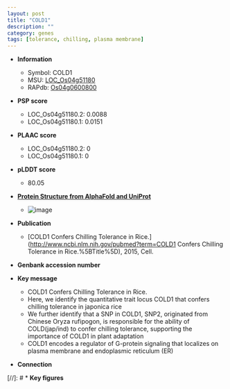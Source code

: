 ```yaml
---
layout: post
title: "COLD1"
description: ""
category: genes
tags: [tolerance, chilling, plasma membrane]
---
```


* **Information**  
    + Symbol: COLD1  
    + MSU: [LOC_Os04g51180](http://rice.plantbiology.msu.edu/cgi-bin/ORF_infopage.cgi?orf=LOC_Os04g51180)  
    + RAPdb: [Os04g0600800](http://rapdb.dna.affrc.go.jp/viewer/gbrowse_details/irgsp1?name=Os04g0600800)  

* **PSP score**  
    + LOC_Os04g51180.2: 0.0088 
    + LOC_Os04g51180.1: 0.0151 

* **PLAAC score**  
    + LOC_Os04g51180.2: 0 
    + LOC_Os04g51180.1: 0 

* **pLDDT score**
    + 80.05

* **[Protein Structure from AlphaFold and UniProt](https://www.uniprot.org/uniprotkb/Q7X7S8/entry#structure)**
    + ![image](https://ricepsp.github.io/images/Q7/AF-Q7X7S8-F1.png)

* **Publication**  
    + [COLD1 Confers Chilling Tolerance in Rice.](http://www.ncbi.nlm.nih.gov/pubmed?term=COLD1 Confers Chilling Tolerance in Rice.%5BTitle%5D), 2015, Cell.

* **Genbank accession number**  

* **Key message**  
    + COLD1 Confers Chilling Tolerance in Rice.
    + Here, we identify the quantitative trait locus COLD1 that confers chilling tolerance in japonica rice
    + We further identify that a SNP in COLD1, SNP2, originated from Chinese Oryza rufipogon, is responsible for the ability of COLD(jap/ind) to confer chilling tolerance, supporting the importance of COLD1 in plant adaptation
    + COLD1 encodes a regulator of G-protein signaling that localizes on plasma membrane and endoplasmic reticulum (ER)

* **Connection**  

[//]: # * **Key figures**  


